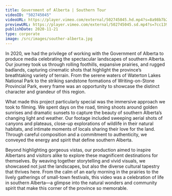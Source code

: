 ```yaml
---
title: Government of Alberta | Southern Tour
videoID: "502745045"
videoURL: https://player.vimeo.com/external/502745045.hd.mp4?s=8a98b7b2c5638ce1964cc3273e3cb4581be29a56&profile_id=175
previewURL: https://player.vimeo.com/external/502745045.sd.mp4?s=7cc13964b218e8ad81c44fa1a6c3dcd5fb0c5c84&profile_id=165
publishDate: 2020-11-21
type: corporate
image: /src/images/souther-alberta.jpg
---
```

In 2020, we had the privilege of working with the Government of Alberta to produce media celebrating the spectacular landscapes of southern Alberta. Our journey took us through rolling foothills, expansive prairies, and rugged badlands, capturing cinematic shots that highlight the province’s breathtaking variety of terrain. From the serene waters of Waterton Lakes National Park to the striking sandstone formations of Writing-on-Stone Provincial Park, every frame was an opportunity to showcase the distinct character and grandeur of this region.

What made this project particularly special was the immersive approach we took to filming. We spent days on the road, timing shoots around golden sunrises and dramatic sunsets to capture the beauty of southern Alberta’s changing light and weather. Our footage included sweeping aerial shots of canyons and plateaus, close-up explorations of wildlife in their natural habitats, and intimate moments of locals sharing their love for the land. Through careful composition and a commitment to authenticity, we conveyed the energy and spirit that define southern Alberta.

Beyond highlighting gorgeous vistas, our production aimed to inspire Albertans and visitors alike to explore these magnificent destinations for themselves. By weaving together storytelling and vivid visuals, we showcased not just the landscapes, but also the diverse cultural tapestry that thrives here. From the calm of an early morning in the prairies to the lively gatherings of small-town festivals, this video was a celebration of life in southern Alberta—a glimpse into the natural wonders and community spirit that make this corner of the province so memorable.
